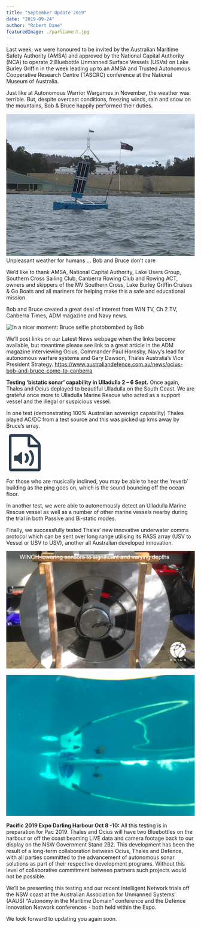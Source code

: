 ```yaml
---
title: "September Update 2019"
date: "2019-09-24"
author: "Robert Dane"
featuredImage: ./parliament.jpg
---
```


Last week, we were honoured to be invited by the Australian Maritime Safety Authority (AMSA) and approved by the National Capital Authority (NCA) to operate 2 Bluebottle Unmanned Surface Vessels (USVs) on Lake Burley Griffin in the week leading up to an AMSA and Trusted Autonomous Cooperative Research Centre (TASCRC) conference at the National Museum of Australia.

Just like at Autonomous Warrior Wargames in November, the weather was terrible. But, despite overcast conditions, freezing winds, rain and snow on the mountains, Bob & Bruce happily performed their duties.

![Unpleasant weather for humans, Bob and Bruce don't care](./parliament.jpg)
Unpleasant weather for humans … Bob and Bruce don’t care

We’d like to thank AMSA, National Capital Authority, Lake Users Group, Southern Cross Sailing Club, Canberra Rowing Club and Rowing ACT, owners and skippers of the MV Southern Cross, Lake Burley Griffin Cruises & Go Boats and all mariners for helping make this a safe and educational mission.

Bob and Bruce created a great deal of interest from WIN TV, Ch 2 TV, Canberra Times, ADM magazine and Navy news.

![In a nicer moment: Bruce selfie photobombed by Bob](./selfie.png)

We’ll post links on our Latest News webpage when the links become available, but meantime please see link to a great article in the ADM magazine interviewing Ocius, Commander Paul Hornsby, Navy’s lead for autonomous warfare systems and Gary Dawson, Thales Australia’s Vice President Strategy. https://www.australiandefence.com.au/news/ocius-bob-and-bruce-come-to-canberra

**Testing ‘bistatic sonar’ capability in Ulladulla 2 – 6 Sept.**
Once again, Thales and Ocius deployed to beautiful Ulladulla on the South Coast. We are grateful once more to Ulladulla Marine Rescue who acted as a support vessel and the illegal or suspicious vessel.

In one test (demonstrating 100% Australian sovereign capability) Thales played AC/DC from a test source and this was picked up kms away by Bruce’s array.

[![Download to listen Audio courtesy of Thales Underwater Systems](./audio.png)](./audio.wav)

For those who are musically inclined, you may be able to hear the ‘reverb’ building as the ping goes on, which is the sound bouncing off the ocean floor.

In another test, we were able to autonomously detect an Ulladulla Marine Rescue vessel as well as a number of other marine vessels nearby during the trial in both Passive and Bi-static modes.

Finally, we successfully tested Thales’ new innovative underwater comms protocol which can be sent over long range utilising its RASS array (USV to Vessel or USV to USV), another all Australian developed innovation.

![Thales array on the Ocius keel winch cassette in factory the cassette displaces 150 litres of water ballast in Bruce’s keel adding a cassette doesn’t change a Bluebottle’s displacement or trim](./keel.png)

![Array deploying out aft of keel, Underwater shot courtesy Bruce Heggie](./array.png)

**Pacific 2019 Expo Darling Harbour Oct 8 -10:**
All this testing is in preparation for Pac 2019. Thales and Ocius will have two Bluebottles on the harbour or off the coast beaming LIVE data and camera footage back to our display on the NSW Government Stand 2B2.  This development has been the result of a long-term collaboration between Ocius, Thales and Defence, with all parties committed to the advancement of autonomous sonar solutions as part of their respective development programs. Without this level of collaborative commitment between partners such projects would not be possible.

We’ll be presenting this testing and our recent Intelligent Network trials off the NSW coast at the Australian Association for Unmanned Systems’ (AAUS) “Autonomy in the Maritime Domain” conference and the Defence Innovation Network conferences - both held within the Expo.

We look forward to updating you again soon.